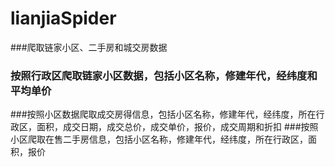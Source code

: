 # lianjiaSpider
###爬取链家小区、二手房和城交房数据
### 按照行政区爬取链家小区数据，包括小区名称，修建年代，经纬度和平均单价
###按照小区数据爬取成交房得信息，包括小区名称，修建年代，经纬度，所在行政区，面积，成交日期，成交总价，成交单价，报价，成交周期和折扣
###按照小区爬取在售二手房信息，包括小区名称，修建年代，经纬度，所在行政区，面积，报价
